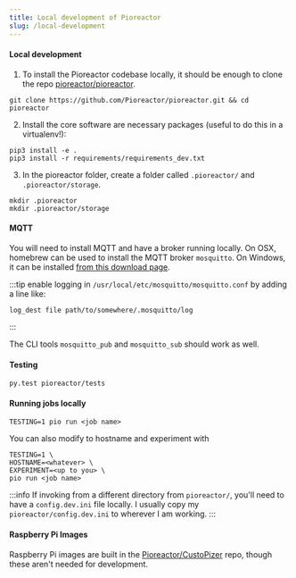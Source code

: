 ```yaml
---
title: Local development of Pioreactor
slug: /local-development
---
```


#### Local development

1. To install the Pioreactor codebase locally, it should be enough to clone the repo [pioreactor/pioreactor](https://github.com/pioreactor/pioreactor).

```
git clone https://github.com/Pioreactor/pioreactor.git && cd pioreactor
```

2. Install the core software are necessary packages (useful to do this in a virtualenv!):

```
pip3 install -e .
pip3 install -r requirements/requirements_dev.txt
```

3. In the pioreactor folder, create a folder called `.pioreactor/` and `.pioreactor/storage`.

```
mkdir .pioreactor
mkdir .pioreactor/storage
```

#### MQTT

You will need to install MQTT and have a broker running locally. On OSX, homebrew can be used to install the MQTT broker `mosquitto`. On Windows, it can be installed [from this download page](https://mosquitto.org/download/).

:::tip
enable logging in `/usr/local/etc/mosquitto/mosquitto.conf` by adding a line like:

```
log_dest file path/to/somewhere/.mosquitto/log
```
:::


The CLI tools `mosquitto_pub` and `mosquitto_sub` should work as well.

#### Testing

```
py.test pioreactor/tests
```

#### Running jobs locally


```
TESTING=1 pio run <job name>
```

You can also modify to hostname and experiment with

```
TESTING=1 \
HOSTNAME=<whatever> \
EXPERIMENT=<up to you> \
pio run <job name>
```

:::info
If invoking from a different directory from `pioreactor/`, you'll need to have a `config.dev.ini` file locally. I usually copy my `pioreactor/config.dev.ini` to wherever I am working.
:::

#### Raspberry Pi Images

Raspberry Pi images are built in the [Pioreactor/CustoPizer](https://github.com/Pioreactor/CustoPiZer/tree/pioreactor) repo, though these aren't needed for development.